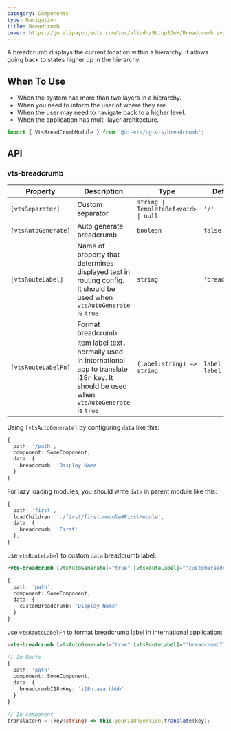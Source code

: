 ```yaml
---
category: Components
type: Navigation
title: Breadcrumb
cover: https://gw.alipayobjects.com/zos/alicdn/9Ltop8JwH/Breadcrumb.svg
---
```


A breadcrumb displays the current location within a hierarchy. It allows going back to states higher up in the hierarchy.

## When To Use

- When the system has more than two layers in a hierarchy.
- When you need to inform the user of where they are.
- When the user may need to navigate back to a higher level.
- When the application has multi-layer architecture.

```ts
import { VtsBreadCrumbModule } from '@ui-vts/ng-vts/breadcrumb';
```

## API

### vts-breadcrumb

| Property | Description | Type | Default |
| -------- | ----------- | ---- | ------- |
| `[vtsSeparator]` | Custom separator | `string \| TemplateRef<void> \| null` | `'/'` |
| `[vtsAutoGenerate]` | Auto generate breadcrumb | `boolean` | `false` |
| `[vtsRouteLabel]` | Name of property that determines displayed text in routing config. It should be used when `vtsAutoGenerate` is `true` | `string` | `'breadcrumb'` |
| `[vtsRouteLabelFn]` | Format breadcrumb item label text，normally used in international app to translate i18n key. It should be used when `vtsAutoGenerate` is `true` | `(label:string) => string` | `label => label` |

Using `[vtsAutoGenerate]` by configuring `data` like this:

```ts
{
  path: '/path',
  component: SomeComponent,
  data: {
    breadcrumb: 'Display Name'
  }
}
```

For lazy loading modules, you should write `data` in parent module like this:

```ts
{
  path: 'first',
  loadChildren: './first/first.module#FirstModule',
  data: {
    breadcrumb: 'First'
  },
}
```

use `vtsRouteLabel` to custom `data` breadcrumb label:

```html
<vts-breadcrumb [vtsAutoGenerate]="true" [vtsRouteLabel]="'customBreadcrumb'"></vts-breadcrumb>
```

```ts
{
  path: 'path',
  component: SomeComponent,
  data: {
    customBreadcrumb: 'Display Name'
  }
}
```

use `vtsRouteLabelFn` to format breadcrumb label in international application:

```html
<vts-breadcrumb [vtsAutoGenerate]="true" [vtsRouteLabel]="'breadcrumbI18nKey'" [vtsRouteLabelFn]="translateFn"></vts-breadcrumb>
```

```ts
// In Route
{
  path: 'path',
  component: SomeComponent,
  data: {
    breadcrumbI18nKey: 'i18n.aaa.bbbb'
  }
}

// In component
translateFn = (key:string) => this.yourI18nService.translate(key);
```